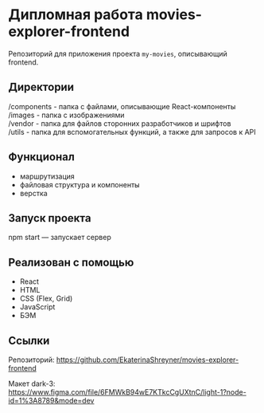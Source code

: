 # **Дипломная работа movies-explorer-frontend**  

Репозиторий для приложения проекта `my-movies`, описывающий frontend.

## Директории 

/components - папка с файлами, описывающие React-компоненты 
/images - папка с изображениями  
/vendor - папка для файлов сторонних разработчиков и шрифтов  
/utils - папка для вспомогательных функций, а также для запросов к API

## Функционал

- маршрутизация
- файловая структура и компоненты
- верстка


## Запуск проекта

npm start — запускает сервер  


## Реализован с помощью

- React
- HTML
- CSS (Flex, Grid)
- JavaScript
- БЭМ


## Ссылки

Репозиторий: https://github.com/EkaterinaShreyner/movies-explorer-frontend  

Макет dark-3: https://www.figma.com/file/6FMWkB94wE7KTkcCgUXtnC/light-1?node-id=1%3A8789&mode=dev

